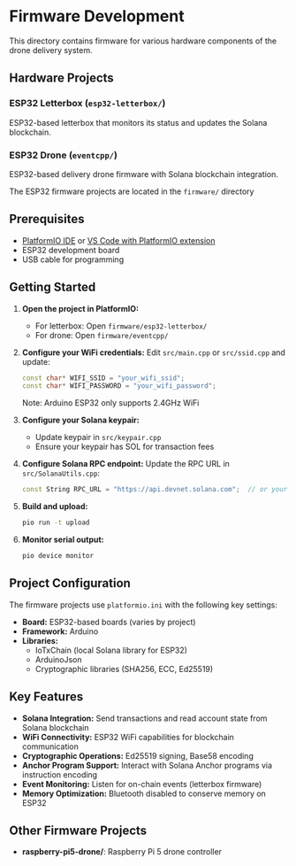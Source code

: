 # Firmware Development

This directory contains firmware for various hardware components of the drone delivery system.

## Hardware Projects

### ESP32 Letterbox (`esp32-letterbox/`)

ESP32-based letterbox that monitors its status and updates the Solana blockchain.

### ESP32 Drone (`eventcpp/`)

ESP32-based delivery drone firmware with Solana blockchain integration.

The ESP32 firmware projects are located in the `firmware/` directory

## Prerequisites

- [PlatformIO IDE](https://platformio.org/platformio-ide) or [VS Code with PlatformIO extension](https://marketplace.visualstudio.com/items?itemName=platformio.platformio-ide)
- ESP32 development board 
- USB cable for programming

## Getting Started

1. **Open the project in PlatformIO:**
   - For letterbox: Open `firmware/esp32-letterbox/` 
   - For drone: Open `firmware/eventcpp/`

2. **Configure your WiFi credentials:**
   Edit `src/main.cpp` or `src/ssid.cpp` and update:
   ```cpp
   const char* WIFI_SSID = "your_wifi_ssid";
   const char* WIFI_PASSWORD = "your_wifi_password";
   ```
   Note: Arduino ESP32 only supports 2.4GHz WiFi

3. **Configure your Solana keypair:**
   - Update keypair in `src/keypair.cpp`
   - Ensure your keypair has SOL for transaction fees

4. **Configure Solana RPC endpoint:**
   Update the RPC URL in `src/SolanaUtils.cpp`:
   ```cpp
   const String RPC_URL = "https://api.devnet.solana.com";  // or your preferred RPC
   ```

5. **Build and upload:**
   ```bash
   pio run -t upload
   ```

6. **Monitor serial output:**
   ```bash
   pio device monitor
   ```

## Project Configuration

The firmware projects use `platformio.ini` with the following key settings:

- **Board:** ESP32-based boards (varies by project)
- **Framework:** Arduino
- **Libraries:** 
  - IoTxChain (local Solana library for ESP32)
  - ArduinoJson
  - Cryptographic libraries (SHA256, ECC, Ed25519)

## Key Features

- **Solana Integration:** Send transactions and read account state from Solana blockchain
- **WiFi Connectivity:** ESP32 WiFi capabilities for blockchain communication
- **Cryptographic Operations:** Ed25519 signing, Base58 encoding
- **Anchor Program Support:** Interact with Solana Anchor programs via instruction encoding
- **Event Monitoring:** Listen for on-chain events (letterbox firmware)
- **Memory Optimization:** Bluetooth disabled to conserve memory on ESP32

## Other Firmware Projects

- **raspberry-pi5-drone/**: Raspberry Pi 5 drone controller


